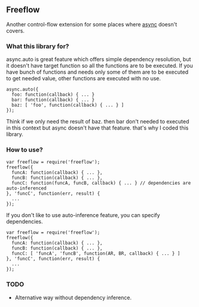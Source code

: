 Freeflow
--------

Another control-flow extension for some places where [async](https://github.com/caolan/async) doesn't covers.

### What this library for?

async.auto is great feature which offers simple dependency resolution, but it doesn't have target function so
all the functions are to be executed. If you have bunch of functions and needs only some of them are to be executed
to get needed value, other functions are executed with no use.

    async.auto({
      foo: function(callback) { ... }
      bar: function(callback) { ... }
      baz: [ 'foo', function(callback) { ... } ]
    });

Think if we only need the result of baz. then bar don't needed to executed in this context but async doesn't have
that feature. that's why I coded this library.

### How to use?

    var freeflow = require('freeflow');
    freeflow({
      funcA: function(callback) { ... },
      funcB: function(callback) { ... },
      funcC: function(funcA, funcB, callback) { ... } // dependencies are auto-inferenced
    }, 'funcC', function(err, result) {
      ...
    });

If you don't like to use auto-inference feature, you can specify dependencies.

    var freeflow = require('freeflow');
    freeflow({
      funcA: function(callback) { ... },
      funcB: function(callback) { ... },
      funcC: [ 'funcA', 'funcB', function(AR, BR, callback) { ... } ]
    }, 'funcC', function(err, result) {
      ...
    });

### TODO

* Alternative way without dependency inference.
